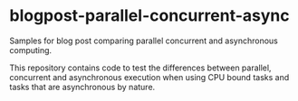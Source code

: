 # blogpost-parallel-concurrent-async
Samples for blog post comparing parallel concurrent and asynchronous computing.

This repository contains code to test the differences between parallel, concurrent and asynchronous execution when using CPU bound tasks and tasks that are asynchronous by nature.
